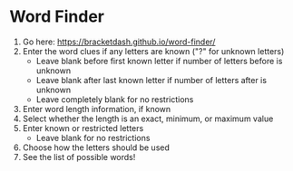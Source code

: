 # Word Finder

1. Go here: https://bracketdash.github.io/word-finder/
2. Enter the word clues if any letters are known ("?" for unknown letters)
   - Leave blank before first known letter if number of letters before is unknown
   - Leave blank after last known letter if number of letters after is unknown
   - Leave completely blank for no restrictions
3. Enter word length information, if known
4. Select whether the length is an exact, minimum, or maximum value
5. Enter known or restricted letters
   - Leave blank for no restrictions
6. Choose how the letters should be used
7. See the list of possible words!
